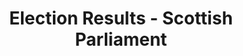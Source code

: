 ---
schema: default
title: Election Results - Scottish Parliament
organization: Aberdeen City Council
notes: >-
    In Scottish parliamentary elections voters use the **first past the post system** to elect constituency Members of the Scottish Parliament (MSPs).  Aberdeen city has three constituencies: 

    * **Aberdeen Donside**
    * **Aberdeen Central**
    * **Aberdeen South and North Kincardine**

    At the same time voters also elect seven regional MSPs using the additional member system of **proportional representation**. This system uses **regional lists** which include candidates selected by political parties and independent candidates.  Aberdeen is in the **North East Scotland region**.
    _______________________________________________________

    The **Election Results - Scottish Parliament** dataset is made of the following text files in CSV format: 

    * **Scottish Parliament 2016 - Constituency - Aberdeen Donside** (candidate name, party, number of votes received, % share of the vote)
    * **Scottish Parliament 2016 - Constituency - Aberdeen Central** (candidate name, party, number of votes received, % share of the vote)
    * **Scottish Parliament 2016 - Constituency - Aberdeen South and North Kincardine** (candidate name, party, number of votes received, % share of the vote)
    * **Scottish Parliament 2016 - North East Scotland Region** (number of votes received and percentage vote share for each party on the North East Scotland region list)
    * **Scottish Parliament 2016 - NE List - Results** (names and parties of the 7 elected MSPs)
    * **Scottish Parliament Election 2016 - Total Valid Vote** (total number of valid votes cast for each constituency/list)
    * **Scottish Parliament 2016 - NE List - Aberdeen Donside** (constituency list results: party name and description, number of votes received, percentage share of vote)
    * **Scottish Parliament 2016 - NE List - Aberdeen Central** (constituency list results: party name and description, number of votes received, percentage share of vote)
    * **Scottish Parliament 2016 - NE List - Aberdeen South and North Kincardine** (constituency list results: party name and description, number of votes received, percentage share of vote)
resources:
  - name: Election Results - Scottish Parliament CSV
  - url: >-
      https://data.aberdeencity.gov.uk/dataset/778d3ccd-22ae-4676-afc6-4c82ffda2cc3/resource/658734cf-c435-4bb4-aba0-4501538d6bf3/download/scotparl2016-constituency-abcrl.csv
  - format: CSV

  - name: Election Results - Scottish Parliament CSV
  - url: >-
      https://data.aberdeencity.gov.uk/dataset/778d3ccd-22ae-4676-afc6-4c82ffda2cc3/resource/6552bda4-4d20-4152-8532-b62076983ebd/download/scotparl2016-constituency-abdon.csv
  - format: CSV

  - name: Election Results - Scottish Parliament CSV
  - url: >-
      https://data.aberdeencity.gov.uk/dataset/778d3ccd-22ae-4676-afc6-4c82ffda2cc3/resource/4d68c886-73ef-4edc-854d-8b8cc5ba7835/download/scotparl2016-constituency-absnk.csv
  - format: CSV

  - name: Election Results - Scottish Parliament CSV
  - url: >-
      https://data.aberdeencity.gov.uk/dataset/778d3ccd-22ae-4676-afc6-4c82ffda2cc3/resource/47a5df6f-581d-4bd3-9927-05ccb6131b0f/download/scotparl2016-ne-scotland-region.csv
  - format: CSV

  - name: Election Results - Scottish Parliament CSV
  - url: >-
      https://data.aberdeencity.gov.uk/dataset/778d3ccd-22ae-4676-afc6-4c82ffda2cc3/resource/e24b27b5-3571-40fe-b150-175c908205f1/download/scotparl2016-ne-list-abdonside.csv
  - format: CSV

  - name: Election Results - Scottish Parliament CSV
  - url: >-
      https://data.aberdeencity.gov.uk/dataset/778d3ccd-22ae-4676-afc6-4c82ffda2cc3/resource/dbe29b1e-881b-4a21-b5d0-8ec617796663/download/scotparl2016-ne-list-abcentral.csv
  - format: CSV

  - name: Election Results - Scottish Parliament CSV
  - url: >-
      https://data.aberdeencity.gov.uk/dataset/778d3ccd-22ae-4676-afc6-4c82ffda2cc3/resource/f5a6e78f-9a1b-43c4-b26a-d59686912912/download/scotparl2016-ne-list-abs-and-nk.csv
  - format: CSV

  - name: Election Results - Scottish Parliament CSV
  - url: >-
      https://data.aberdeencity.gov.uk/dataset/778d3ccd-22ae-4676-afc6-4c82ffda2cc3/resource/5a02e51b-ebb1-4c3d-bbfc-5b75df8bdfd7/download/scotparl2016-total-valid-votes.csv
  - format: CSV

  - name: Election Results - Scottish Parliament CSV
  - url: >-
      https://data.aberdeencity.gov.uk/dataset/778d3ccd-22ae-4676-afc6-4c82ffda2cc3/resource/c714713a-4514-44b7-a396-f0d773295ef8/download/scotparl2016-ne-list-results.csv
  - format: CSV
license: Open Government Licence 3.0 (United Kingdom)
category:

  - Aberdeen
  - Democracy
  - Goverment
maintainer: Aberdeen City Council
maintainer_email: someone@example.com
---